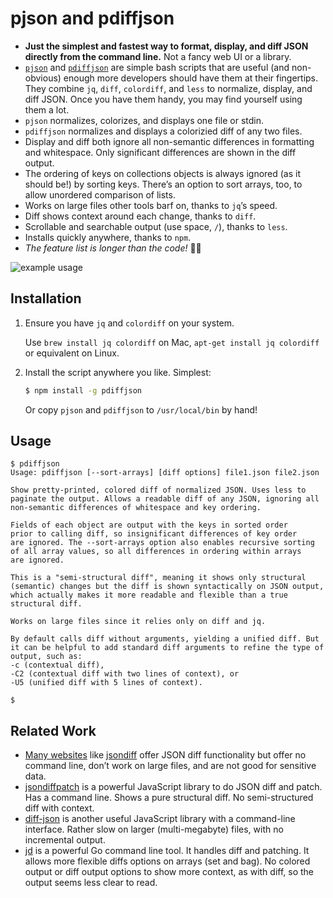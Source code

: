 # pjson and pdiffjson

- **Just the simplest and fastest way to format, display, and diff JSON directly from the
  command line.** Not a fancy web UI or a library.
- [`pjson`](pjson) and [`pdiffjson`](pdiffjson) are simple bash scripts that are useful (and non-obvious) enough more
  developers should have them at their fingertips.
  They combine `jq`, `diff`, `colordiff`, and `less` to normalize, display, and diff JSON. Once you have them
  handy, you may find yourself using them a lot.
- `pjson` normalizes, colorizes, and displays one file or stdin.
- `pdiffjson` normalizes and displays a colorizied diff of any two files.
- Display and diff both ignore all non-semantic differences in formatting and whitespace.
  Only significant differences are shown in the diff output.
- The ordering of keys on collections objects is always ignored (as it should be!)
  by sorting keys.
  There’s an option to sort arrays, too, to allow unordered comparison of lists.
- Works on large files other tools barf on, thanks to `jq`’s speed.
- Diff shows context around each change, thanks to `diff`.
- Scrollable and searchable output (use space, `/`), thanks to `less`.
- Installs quickly anywhere, thanks to `npm`.
- *The feature list is longer than the code!*
  🤯😀

![example usage](images/example.gif)

## Installation

1. Ensure you have `jq` and `colordiff` on your system.

   Use `brew install jq colordiff` on Mac, `apt-get install jq colordiff` or equivalent on Linux.

2. Install the script anywhere you like.
   Simplest:

   ```bash
   $ npm install -g pdiffjson
   ```

   Or copy `pjson` and `pdiffjson` to `/usr/local/bin` by hand!

## Usage

```
$ pdiffjson
Usage: pdiffjson [--sort-arrays] [diff options] file1.json file2.json

Show pretty-printed, colored diff of normalized JSON. Uses less to
paginate the output. Allows a readable diff of any JSON, ignoring all
non-semantic differences of whitespace and key ordering.

Fields of each object are output with the keys in sorted order
prior to calling diff, so insignificant differences of key order
are ignored. The --sort-arrays option also enables recursive sorting
of all array values, so all differences in ordering within arrays
are ignored.

This is a "semi-structural diff", meaning it shows only structural
(semantic) changes but the diff is shown syntactically on JSON output,
which actually makes it more readable and flexible than a true
structural diff.

Works on large files since it relies only on diff and jq.

By default calls diff without arguments, yielding a unified diff. But
it can be helpful to add standard diff arguments to refine the type of
output, such as:
-c (contextual diff),
-C2 (contextual diff with two lines of context), or
-U5 (unified diff with 5 lines of context).

$
```

## Related Work

- [Many websites](https://www.google.com/search?q=json+diff) like
  [jsondiff](https://github.com/zgrossbart/jdd) offer JSON diff functionality but offer no
  command line, don’t work on large files, and are not good for sensitive data.
- [jsondiffpatch](https://github.com/benjamine/jsondiffpatch) is a powerful JavaScript library
  to do JSON diff and patch.
  Has a command line.
  Shows a pure structural diff.
  No semi-structured diff with context.
- [diff-json](https://github.com/andreyvit/json-diff) is another useful JavaScript library with
  a command-line interface.
  Rather slow on larger (multi-megabyte) files, with no incremental output.
- [jd](https://github.com/josephburnett/jd) is a powerful Go command line tool.
  It handles diff and patching.
  It allows more flexible diffs options on arrays (set and bag).
  No colored output or diff output options to show more context, as with diff, so the output
  seems less clear to read.

